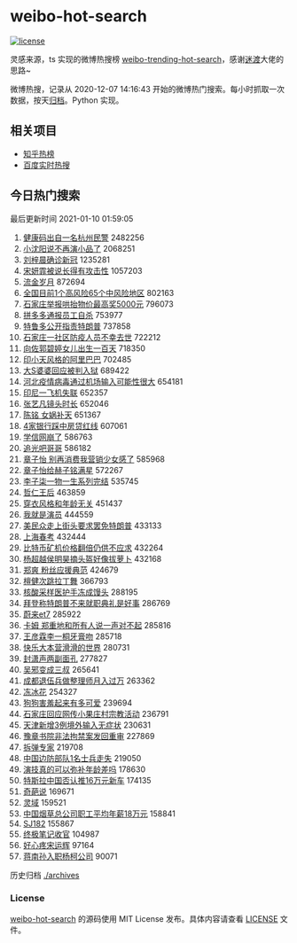 # weibo-hot-search

[![license](https://img.shields.io/github/license/Arrackisarookie/weibo-hot-search)](https://github.com/Arrackisarookie/weibo-hot-search/blob/master/LICENSE)

灵感来源，ts 实现的微博热搜榜 [weibo-trending-hot-search](https://github.com/justjavac/weibo-trending-hot-search)，感谢[迷渡](https://github.com/justjavac)大佬的思路~

微博热搜，记录从 2020-12-07 14:16:43 开始的微博热门搜索。每小时抓取一次数据，按天[归档](./archives)。Python 实现。

## 相关项目
+ [知乎热榜](https://github.com/Arrackisarookie/zhihu-top-search)
+ [百度实时热搜](https://github.com/Arrackisarookie/baidu-hot-search)

## 今日热门搜索

<!-- Rank Begin -->

最后更新时间 2021-01-10 01:59:05

1. [健康码出自一名杭州民警](https://s.weibo.com/weibo?q=%23%E5%81%A5%E5%BA%B7%E7%A0%81%E5%87%BA%E8%87%AA%E4%B8%80%E5%90%8D%E6%9D%AD%E5%B7%9E%E6%B0%91%E8%AD%A6%23&Refer=top) 2482256
1. [小沈阳说不再演小品了](https://s.weibo.com/weibo?q=%23%E5%B0%8F%E6%B2%88%E9%98%B3%E8%AF%B4%E4%B8%8D%E5%86%8D%E6%BC%94%E5%B0%8F%E5%93%81%E4%BA%86%23&Refer=top) 2068251
1. [刘梓晨确诊新冠](https://s.weibo.com/weibo?q=%23%E5%88%98%E6%A2%93%E6%99%A8%E7%A1%AE%E8%AF%8A%E6%96%B0%E5%86%A0%23&Refer=top) 1235281
1. [宋妍霏被说长得有攻击性](https://s.weibo.com/weibo?q=%E5%AE%8B%E5%A6%8D%E9%9C%8F%E8%A2%AB%E8%AF%B4%E9%95%BF%E5%BE%97%E6%9C%89%E6%94%BB%E5%87%BB%E6%80%A7&Refer=top) 1057203
1. [流金岁月](https://s.weibo.com/weibo?q=%E6%B5%81%E9%87%91%E5%B2%81%E6%9C%88&Refer=top) 872694
1. [全国目前1个高风险65个中风险地区](https://s.weibo.com/weibo?q=%23%E5%85%A8%E5%9B%BD%E7%9B%AE%E5%89%8D1%E4%B8%AA%E9%AB%98%E9%A3%8E%E9%99%A965%E4%B8%AA%E4%B8%AD%E9%A3%8E%E9%99%A9%E5%9C%B0%E5%8C%BA%23&Refer=top) 802163
1. [石家庄举报哄抬物价最高奖5000元](https://s.weibo.com/weibo?q=%23%E7%9F%B3%E5%AE%B6%E5%BA%84%E4%B8%BE%E6%8A%A5%E5%93%84%E6%8A%AC%E7%89%A9%E4%BB%B7%E6%9C%80%E9%AB%98%E5%A5%965000%E5%85%83%23&Refer=top) 796073
1. [拼多多通报员工自杀](https://s.weibo.com/weibo?q=%E6%8B%BC%E5%A4%9A%E5%A4%9A%E9%80%9A%E6%8A%A5%E5%91%98%E5%B7%A5%E8%87%AA%E6%9D%80&Refer=top) 753977
1. [特鲁多公开指责特朗普](https://s.weibo.com/weibo?q=%23%E7%89%B9%E9%B2%81%E5%A4%9A%E5%85%AC%E5%BC%80%E6%8C%87%E8%B4%A3%E7%89%B9%E6%9C%97%E6%99%AE%23&Refer=top) 737858
1. [石家庄一社区防疫人员不幸去世](https://s.weibo.com/weibo?q=%23%E7%9F%B3%E5%AE%B6%E5%BA%84%E4%B8%80%E7%A4%BE%E5%8C%BA%E9%98%B2%E7%96%AB%E4%BA%BA%E5%91%98%E4%B8%8D%E5%B9%B8%E5%8E%BB%E4%B8%96%23&Refer=top) 722212
1. [向佐郭碧婷女儿出生一百天](https://s.weibo.com/weibo?q=%23%E5%90%91%E4%BD%90%E9%83%AD%E7%A2%A7%E5%A9%B7%E5%A5%B3%E5%84%BF%E5%87%BA%E7%94%9F%E4%B8%80%E7%99%BE%E5%A4%A9%23&Refer=top) 718350
1. [印小天风格的阿里巴巴](https://s.weibo.com/weibo?q=%23%E5%8D%B0%E5%B0%8F%E5%A4%A9%E9%A3%8E%E6%A0%BC%E7%9A%84%E9%98%BF%E9%87%8C%E5%B7%B4%E5%B7%B4%23&Refer=top) 702485
1. [大S婆婆回应被判入狱](https://s.weibo.com/weibo?q=%E5%A4%A7S%E5%A9%86%E5%A9%86%E5%9B%9E%E5%BA%94%E8%A2%AB%E5%88%A4%E5%85%A5%E7%8B%B1&Refer=top) 689422
1. [河北疫情病毒通过机场输入可能性很大](https://s.weibo.com/weibo?q=%23%E6%B2%B3%E5%8C%97%E7%96%AB%E6%83%85%E7%97%85%E6%AF%92%E9%80%9A%E8%BF%87%E6%9C%BA%E5%9C%BA%E8%BE%93%E5%85%A5%E5%8F%AF%E8%83%BD%E6%80%A7%E5%BE%88%E5%A4%A7%23&Refer=top) 654181
1. [印尼一飞机失联](https://s.weibo.com/weibo?q=%23%E5%8D%B0%E5%B0%BC%E4%B8%80%E9%A3%9E%E6%9C%BA%E5%A4%B1%E8%81%94%23&Refer=top) 652357
1. [张艺凡镜头时长](https://s.weibo.com/weibo?q=%23%E5%BC%A0%E8%89%BA%E5%87%A1%E9%95%9C%E5%A4%B4%E6%97%B6%E9%95%BF%23&Refer=top) 652046
1. [陈铭 女娲补天](https://s.weibo.com/weibo?q=%E9%99%88%E9%93%AD%20%E5%A5%B3%E5%A8%B2%E8%A1%A5%E5%A4%A9&Refer=top) 651367
1. [4家银行踩中房贷红线](https://s.weibo.com/weibo?q=4%E5%AE%B6%E9%93%B6%E8%A1%8C%E8%B8%A9%E4%B8%AD%E6%88%BF%E8%B4%B7%E7%BA%A2%E7%BA%BF&Refer=top) 607061
1. [学信网崩了](https://s.weibo.com/weibo?q=%23%E5%AD%A6%E4%BF%A1%E7%BD%91%E5%B4%A9%E4%BA%86%23&Refer=top) 586763
1. [追光吧哥哥](https://s.weibo.com/weibo?q=%E8%BF%BD%E5%85%89%E5%90%A7%E5%93%A5%E5%93%A5&Refer=top) 586182
1. [章子怡 别再消费我营销少女感了](https://s.weibo.com/weibo?q=%E7%AB%A0%E5%AD%90%E6%80%A1%20%E5%88%AB%E5%86%8D%E6%B6%88%E8%B4%B9%E6%88%91%E8%90%A5%E9%94%80%E5%B0%91%E5%A5%B3%E6%84%9F%E4%BA%86&Refer=top) 585968
1. [章子怡给赫子铭满星](https://s.weibo.com/weibo?q=%23%E7%AB%A0%E5%AD%90%E6%80%A1%E7%BB%99%E8%B5%AB%E5%AD%90%E9%93%AD%E6%BB%A1%E6%98%9F%23&Refer=top) 572267
1. [李子柒一物一生系列完结](https://s.weibo.com/weibo?q=%23%E6%9D%8E%E5%AD%90%E6%9F%92%E4%B8%80%E7%89%A9%E4%B8%80%E7%94%9F%E7%B3%BB%E5%88%97%E5%AE%8C%E7%BB%93%23&Refer=top) 535745
1. [哲仁王后](https://s.weibo.com/weibo?q=%E5%93%B2%E4%BB%81%E7%8E%8B%E5%90%8E&Refer=top) 463859
1. [穿衣风格和年龄无关](https://s.weibo.com/weibo?q=%23%E7%A9%BF%E8%A1%A3%E9%A3%8E%E6%A0%BC%E5%92%8C%E5%B9%B4%E9%BE%84%E6%97%A0%E5%85%B3%23&Refer=top) 451437
1. [我就是演员](https://s.weibo.com/weibo?q=%E6%88%91%E5%B0%B1%E6%98%AF%E6%BC%94%E5%91%98&Refer=top) 444559
1. [美民众走上街头要求罢免特朗普](https://s.weibo.com/weibo?q=%23%E7%BE%8E%E6%B0%91%E4%BC%97%E8%B5%B0%E4%B8%8A%E8%A1%97%E5%A4%B4%E8%A6%81%E6%B1%82%E7%BD%A2%E5%85%8D%E7%89%B9%E6%9C%97%E6%99%AE%23&Refer=top) 433133
1. [上海春考](https://s.weibo.com/weibo?q=%23%E4%B8%8A%E6%B5%B7%E6%98%A5%E8%80%83%23&Refer=top) 432444
1. [比特币矿机价格翻倍仍供不应求](https://s.weibo.com/weibo?q=%E6%AF%94%E7%89%B9%E5%B8%81%E7%9F%BF%E6%9C%BA%E4%BB%B7%E6%A0%BC%E7%BF%BB%E5%80%8D%E4%BB%8D%E4%BE%9B%E4%B8%8D%E5%BA%94%E6%B1%82&Refer=top) 432264
1. [杨超越侯明昊摘头盔好像拔萝卜](https://s.weibo.com/weibo?q=%23%E6%9D%A8%E8%B6%85%E8%B6%8A%E4%BE%AF%E6%98%8E%E6%98%8A%E6%91%98%E5%A4%B4%E7%9B%94%E5%A5%BD%E5%83%8F%E6%8B%94%E8%90%9D%E5%8D%9C%23&Refer=top) 432168
1. [郑爽 粉丝应援典范](https://s.weibo.com/weibo?q=%E9%83%91%E7%88%BD%20%E7%B2%89%E4%B8%9D%E5%BA%94%E6%8F%B4%E5%85%B8%E8%8C%83&Refer=top) 424679
1. [檀健次跳拉丁舞](https://s.weibo.com/weibo?q=%23%E6%AA%80%E5%81%A5%E6%AC%A1%E8%B7%B3%E6%8B%89%E4%B8%81%E8%88%9E%23&Refer=top) 366793
1. [核酸采样医护手冻成馒头](https://s.weibo.com/weibo?q=%23%E6%A0%B8%E9%85%B8%E9%87%87%E6%A0%B7%E5%8C%BB%E6%8A%A4%E6%89%8B%E5%86%BB%E6%88%90%E9%A6%92%E5%A4%B4%23&Refer=top) 288195
1. [拜登称特朗普不来就职典礼是好事](https://s.weibo.com/weibo?q=%23%E6%8B%9C%E7%99%BB%E7%A7%B0%E7%89%B9%E6%9C%97%E6%99%AE%E4%B8%8D%E6%9D%A5%E5%B0%B1%E8%81%8C%E5%85%B8%E7%A4%BC%E6%98%AF%E5%A5%BD%E4%BA%8B%23&Refer=top) 286769
1. [蔚来et7](https://s.weibo.com/weibo?q=%E8%94%9A%E6%9D%A5et7&Refer=top) 285922
1. [卡姆 郑重地和所有人说一声对不起](https://s.weibo.com/weibo?q=%E5%8D%A1%E5%A7%86%20%E9%83%91%E9%87%8D%E5%9C%B0%E5%92%8C%E6%89%80%E6%9C%89%E4%BA%BA%E8%AF%B4%E4%B8%80%E5%A3%B0%E5%AF%B9%E4%B8%8D%E8%B5%B7&Refer=top) 285816
1. [王彦霖李一桐牙膏吻](https://s.weibo.com/weibo?q=%23%E7%8E%8B%E5%BD%A6%E9%9C%96%E6%9D%8E%E4%B8%80%E6%A1%90%E7%89%99%E8%86%8F%E5%90%BB%23&Refer=top) 285718
1. [快乐大本营滑滑的世界](https://s.weibo.com/weibo?q=%23%E5%BF%AB%E4%B9%90%E5%A4%A7%E6%9C%AC%E8%90%A5%E6%BB%91%E6%BB%91%E7%9A%84%E4%B8%96%E7%95%8C%23&Refer=top) 280731
1. [封潇声两副面孔](https://s.weibo.com/weibo?q=%23%E5%B0%81%E6%BD%87%E5%A3%B0%E4%B8%A4%E5%89%AF%E9%9D%A2%E5%AD%94%23&Refer=top) 277827
1. [吴邪变成三叔](https://s.weibo.com/weibo?q=%23%E5%90%B4%E9%82%AA%E5%8F%98%E6%88%90%E4%B8%89%E5%8F%94%23&Refer=top) 265641
1. [成都退伍兵做整理师月入过万](https://s.weibo.com/weibo?q=%E6%88%90%E9%83%BD%E9%80%80%E4%BC%8D%E5%85%B5%E5%81%9A%E6%95%B4%E7%90%86%E5%B8%88%E6%9C%88%E5%85%A5%E8%BF%87%E4%B8%87&Refer=top) 263362
1. [冻冰花](https://s.weibo.com/weibo?q=%E5%86%BB%E5%86%B0%E8%8A%B1&Refer=top) 254327
1. [狗狗害羞起来有多可爱](https://s.weibo.com/weibo?q=%23%E7%8B%97%E7%8B%97%E5%AE%B3%E7%BE%9E%E8%B5%B7%E6%9D%A5%E6%9C%89%E5%A4%9A%E5%8F%AF%E7%88%B1%23&Refer=top) 239694
1. [石家庄回应网传小果庄村宗教活动](https://s.weibo.com/weibo?q=%23%E7%9F%B3%E5%AE%B6%E5%BA%84%E5%9B%9E%E5%BA%94%E7%BD%91%E4%BC%A0%E5%B0%8F%E6%9E%9C%E5%BA%84%E6%9D%91%E5%AE%97%E6%95%99%E6%B4%BB%E5%8A%A8%23&Refer=top) 236791
1. [天津新增3例境外输入无症状](https://s.weibo.com/weibo?q=%23%E5%A4%A9%E6%B4%A5%E6%96%B0%E5%A2%9E3%E4%BE%8B%E5%A2%83%E5%A4%96%E8%BE%93%E5%85%A5%E6%97%A0%E7%97%87%E7%8A%B6%23&Refer=top) 230631
1. [豫章书院非法拘禁案发回重审](https://s.weibo.com/weibo?q=%23%E8%B1%AB%E7%AB%A0%E4%B9%A6%E9%99%A2%E9%9D%9E%E6%B3%95%E6%8B%98%E7%A6%81%E6%A1%88%E5%8F%91%E5%9B%9E%E9%87%8D%E5%AE%A1%23&Refer=top) 227869
1. [拆弹专家](https://s.weibo.com/weibo?q=%E6%8B%86%E5%BC%B9%E4%B8%93%E5%AE%B6&Refer=top) 219708
1. [中国边防部队1名士兵走失](https://s.weibo.com/weibo?q=%23%E4%B8%AD%E5%9B%BD%E8%BE%B9%E9%98%B2%E9%83%A8%E9%98%9F1%E5%90%8D%E5%A3%AB%E5%85%B5%E8%B5%B0%E5%A4%B1%23&Refer=top) 219050
1. [演技真的可以弥补年龄差吗](https://s.weibo.com/weibo?q=%23%E6%BC%94%E6%8A%80%E7%9C%9F%E7%9A%84%E5%8F%AF%E4%BB%A5%E5%BC%A5%E8%A1%A5%E5%B9%B4%E9%BE%84%E5%B7%AE%E5%90%97%23&Refer=top) 178630
1. [特斯拉中国否认推16万元新车](https://s.weibo.com/weibo?q=%E7%89%B9%E6%96%AF%E6%8B%89%E4%B8%AD%E5%9B%BD%E5%90%A6%E8%AE%A4%E6%8E%A816%E4%B8%87%E5%85%83%E6%96%B0%E8%BD%A6&Refer=top) 174135
1. [奇葩说](https://s.weibo.com/weibo?q=%E5%A5%87%E8%91%A9%E8%AF%B4&Refer=top) 169671
1. [灵域](https://s.weibo.com/weibo?q=%E7%81%B5%E5%9F%9F&Refer=top) 159521
1. [中国烟草总公司职工平均年薪18万元](https://s.weibo.com/weibo?q=%23%E4%B8%AD%E5%9B%BD%E7%83%9F%E8%8D%89%E6%80%BB%E5%85%AC%E5%8F%B8%E8%81%8C%E5%B7%A5%E5%B9%B3%E5%9D%87%E5%B9%B4%E8%96%AA18%E4%B8%87%E5%85%83%23&Refer=top) 158841
1. [SJ182](https://s.weibo.com/weibo?q=SJ182&Refer=top) 155867
1. [终极笔记收官](https://s.weibo.com/weibo?q=%23%E7%BB%88%E6%9E%81%E7%AC%94%E8%AE%B0%E6%94%B6%E5%AE%98%23&Refer=top) 104987
1. [好心疼宋运辉](https://s.weibo.com/weibo?q=%E5%A5%BD%E5%BF%83%E7%96%BC%E5%AE%8B%E8%BF%90%E8%BE%89&Refer=top) 97164
1. [蒋南孙入职杨柯公司](https://s.weibo.com/weibo?q=%23%E8%92%8B%E5%8D%97%E5%AD%99%E5%85%A5%E8%81%8C%E6%9D%A8%E6%9F%AF%E5%85%AC%E5%8F%B8%23&Refer=top) 90071
<!-- Rank End -->

历史归档 [./archives](./archives)

### License

[weibo-hot-search](https://github.com/Arrackisarookie/weibo-hot-search) 的源码使用 MIT License 发布。具体内容请查看 [LICENSE](./LICENSE) 文件。
